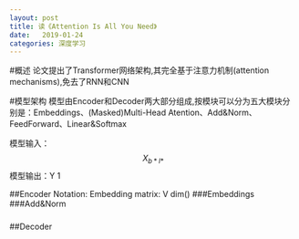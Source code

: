 ```yaml
---
layout: post
title: 读《Attention Is All You Need》
date:   2019-01-24
categories: 深度学习
---
```

#概述
论文提出了Transformer网络架构,其完全基于注意力机制(attention mechanisms),免去了RNN和CNN

#模型架构
模型由Encoder和Decoder两大部分组成,按模块可以分为五大模块分别是：Embeddings、(Masked)Multi-Head Atention、Add&Norm、FeedForward、Linear&Softmax


模型输入：$$X_{b*l*}$$
模型输出：Y 1

##Encoder
Notation:
Embedding matrix: V  dim()
###Embeddings
###Add&Norm
###
##Decoder

